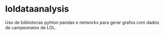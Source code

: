 # loldataanalysis
Uso de bibliotecas pyhton pandas e networkx para gerar grafos com dados de campeonatos de LOL.
